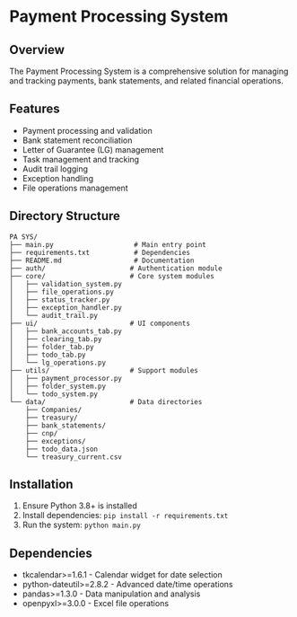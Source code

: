 # Payment Processing System

## Overview
The Payment Processing System is a comprehensive solution for managing and tracking payments, bank statements, and related financial operations.

## Features
- Payment processing and validation
- Bank statement reconciliation
- Letter of Guarantee (LG) management
- Task management and tracking
- Audit trail logging
- Exception handling
- File operations management

## Directory Structure
```
PA SYS/
├── main.py                    # Main entry point
├── requirements.txt           # Dependencies
├── README.md                  # Documentation
├── auth/                     # Authentication module
├── core/                     # Core system modules
│   ├── validation_system.py
│   ├── file_operations.py
│   ├── status_tracker.py
│   ├── exception_handler.py
│   └── audit_trail.py
├── ui/                       # UI components
│   ├── bank_accounts_tab.py
│   ├── clearing_tab.py
│   ├── folder_tab.py
│   ├── todo_tab.py
│   └── lg_operations.py
├── utils/                    # Support modules
│   ├── payment_processor.py
│   ├── folder_system.py
│   └── todo_system.py
└── data/                     # Data directories
    ├── Companies/
    ├── treasury/
    ├── bank_statements/
    ├── cnp/
    ├── exceptions/
    ├── todo_data.json
    └── treasury_current.csv
```

## Installation
1. Ensure Python 3.8+ is installed
2. Install dependencies: `pip install -r requirements.txt`
3. Run the system: `python main.py`

## Dependencies
- tkcalendar>=1.6.1 - Calendar widget for date selection
- python-dateutil>=2.8.2 - Advanced date/time operations
- pandas>=1.3.0 - Data manipulation and analysis
- openpyxl>=3.0.0 - Excel file operations
